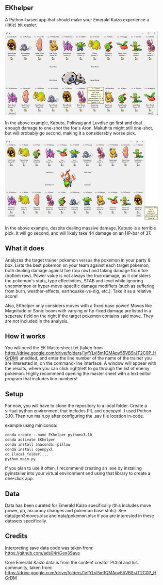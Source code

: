 EKhelper
---------------------------
A Python-based app that should make your Emerald Kaizo experience a (little) bit easier.

![Example Image](images/example.png)

In the above example, Kabuto, Poliwag and Luvdisc go first and deal enough damage to one-shot the foe's Aron. Makuhita might still one-shot, but will probably go second, making it a considerably worse pick.

![Example Image2](images/example2.png)

In the above example, despite dealing massive damage, Kabuto is a terrible pick. It will go second, and will likely take 44 damage on an HP-bar of 37.

What it does
---------------------------
Analyzes the target trainer pokemon versus the pokemon in your party & box.
Lists the best pokemon on your team against each target pokemon, both dealing damage against foe (top row) and taking damage from foe (bottom row). Power value is not always the true damage, as it considers the pokemon's stats, type effectivities, STAB and level while ignoring uncommmon or hyper-move-specific damage modifiers (such as suffering from burn, weather-effects, earthquake-vs-dig, etc.). Take it as a relative score! 

Also, EKhelper only considers moves with a fixed base power! Moves like Magnitude or Sonic boom with varying or hp-fixed damage are listed in a seperate field on the right if the target pokemon contains said move. They are not included in the analysis.

How it works
---------------------------
You will need the EK Mastersheet.txt (taken from https://drive.google.com/drive/folders/1yfYLvI5m1QMApy55VBSrJT2C0P_HGrDM) unedited, and enter the line number of the name of the trainer you are interested in, on the command-line interface. A window will appear with the results, where you can click right/left to go through the list of enemy pokemon. Highly recommend opening the master sheet with a text editor program that includes line numbers!

Setup
---------------------------
For now, you will have to clone the repository to a local folder. Create a virtual python environment that includes PIL and openpyxl. I used Python 3.10. Then run main.py after configuring the .sav file location in-code.

example using miniconda:

    conda create --name EKhelper python=3.10
    conda activate EKhelper
    conda install anaconda::pillow
    conda install openpyxl
    cd [local_folder]...
    python main.py

If you plan to use it often, I recommend creating an .exe by installing pyinstaller into your virtual environment and using that library to create a one-click app.

Data
---------------------------
Data has been curated for Emerald Kaizo specifically (this includes move power, pp, accuracy changes and pokemon base stats). See data/gen3moves.xlsx and data/pokemon.xlsx if you are interested in these datasets specifically.

Credits
---------------------------
Interpreting save data code was taken from: https://github.com/ads04r/Gen3Save

Core Emerald Kaizo data is from the content creator PChal and his community, taken from: https://drive.google.com/drive/folders/1yfYLvI5m1QMApy55VBSrJT2C0P_HGrDM 
